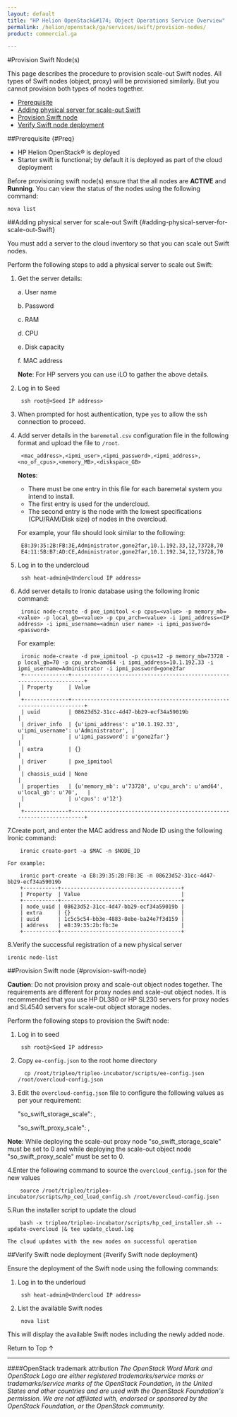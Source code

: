 ```yaml
---
layout: default
title: "HP Helion OpenStack&#174; Object Operations Service Overview"
permalink: /helion/openstack/ga/services/swift/provision-nodes/
product: commercial.ga

---
```

<!--UNDER REVISION-->

<script>

function PageRefresh {
onLoad="window.refresh"
}

PageRefresh();

</script>

<!--
<p style="font-size: small;"> <a href="/helion/openstack/ga/services/object/overview/">&#9664; PREV</a> | <a href="/helion/openstack/services/overview/">&#9650; UP</a> | <a href=" /helion/openstack/ga/services/swift/deployment/"> NEXT &#9654</a> </p>-->


#Provision Swift Node(s) 

This page describes the procedure to provision scale-out Swift nodes. All types of Swift nodes (object, proxy) will be provisioned similarly. But you cannot provision both types of nodes together.


* [Prerequisite](#Preq)
* [Adding physical server for scale-out Swift](#adding-physical-server-for-scale-out-Swift) 
* [Provision Swift node](#provision-swift-node)
* [Verify Swift node deployment](#verify-Swift-node-deployment)

##Prerequisite {#Preq}

* HP Helion OpenStack&#174; is deployed
* Starter swift is functional; by default it is deployed as part of  the cloud deployment

Before provisioning swift node(s) ensure that the all nodes are **ACTIVE** and  **Running**.
You can view the status of the nodes using the following command:

	nova list

##Adding physical server for scale-out Swift {#adding-physical-server-for-scale-out-Swift}

You must add a server to the cloud inventory so that you can scale out Swift nodes. 

Perform the following steps to add  a physical server to scale out Swift:

1. Get the server details:

	a. User name

	b. Password
	
	c. RAM
	
	d. CPU
	
	e. Disk capacity
	
	f. MAC address

	**Note**: For HP servers you can use iLO to gather the above details.

2. Log in to Seed 

		ssh root@<Seed IP address> 

3. When prompted for host authentication, type `yes` to allow the ssh connection to proceed.

4. Add server details in the `baremetal.csv` configuration file  in the following format and upload the file to `/root`.

		<mac_address>,<ipmi_user>,<ipmi_password>,<ipmi_address>,<no_of_cpus>,<memory_MB>,<diskspace_GB>

	**Notes**: 

	- There must be one entry in this file for each baremetal system you intend to install.
	- The first entry is used for the undercloud.
	- The second entry is the node with the lowest specifications (CPU/RAM/Disk size) of nodes in the overcloud.

	For example, your file should look similar to the following:

		E8:39:35:2B:FB:3E,Administrator,gone2far,10.1.192.33,12,73728,70
		E4:11:5B:B7:AD:CE,Administrator,gone2far,10.1.192.34,12,73728,70

5. Log in to the undercloud 

		ssh heat-admin@<Undercloud IP address> 

6. Add server details to Ironic database using the following Ironic command:

 		ironic node-create -d pxe_ipmitool <-p cpus=<value> -p memory_mb=<value> -p local_gb=<value> -p cpu_arch=<value> -i ipmi_address=<IP address> -i ipmi_username=<admin user name> -i ipmi_password=<password> 

	For example:

 		ironic node-create -d pxe_ipmitool -p cpus=12 -p memory_mb=73728 -p local_gb=70 -p cpu_arch=amd64 -i ipmi_address=10.1.192.33 -i ipmi_username=Administrator -i ipmi_password=gone2far
		+--------------+-----------------------------------------------------------------------+
		| Property     | Value                                                                 |
		+--------------+-----------------------------------------------------------------------+
		| uuid         | 08623d52-31cc-4d47-bb29-ecf34a59019b                                  |
		| driver_info  | {u'ipmi_address': u'10.1.192.33', u'ipmi_username': u'Administrator', |
		|              | u'ipmi_password': u'gone2far'}                                        |
		| extra        | {}                                                                    |
		| driver       | pxe_ipmitool                                                          |
		| chassis_uuid | None                                                                  |
		| properties   | {u'memory_mb': u'73728', u'cpu_arch': u'amd64', u'local_gb': u'70',   |
		|              | u'cpus': u'12'}                                                       |
		+--------------+-----------------------------------------------------------------------+
7.Create port, and enter the MAC address and Node ID  using the following Ironic command: 
 	
		ironic create-port -a $MAC -n $NODE_ID

	For example:
		
		ironic port-create -a E8:39:35:2B:FB:3E -n 08623d52-31cc-4d47-bb29-ecf34a59019b
		+-----------+--------------------------------------+
		| Property  | Value                                |
		+-----------+--------------------------------------+
		| node_uuid | 08623d52-31cc-4d47-bb29-ecf34a59019b |
		| extra     | {}                                   |
		| uuid      | 1c5c5c54-bb3e-4883-8ebe-ba24e7f3d159 |
		| address   | e8:39:35:2b:fb:3e                    |
		+-----------+--------------------------------------+	

 
8.Verify the successful registration of a new physical server

	ironic node-list

##Provision Swift node {#provision-swift-node}

**Caution**: Do not provision proxy and scale-out object nodes together. The requirements are different for proxy nodes and scale-out object nodes. It is recommended that you use HP DL380 or HP SL230 servers for proxy nodes and SL4540 servers for scale-out object storage nodes. 


Perform the following steps to provision the Swift node:

1. Log in to seed

		ssh root@<Seed IP address>

2. Copy `ee-config.json` to the root home directory

		 cp /root/tripleo/tripleo-incubator/scripts/ee-config.json /root/overcloud-config.json

3. Edit the `overcloud-config.json` file to configure the following values as per your requirement:
 
 
	 "so_swift_storage_scale": <number of object servers> , 
	
	 "so_swift_proxy_scale": <number of proxy servers> ,

**Note**: While deploying the scale-out proxy node "so&#095;swift&#095;storage&#095;scale" must be set to 0 and while deploying the scale-out object node "so&#095;swift&#095;proxy&#095;scale" must be set to 0.
 
4.Enter the following command to source the `overcloud_config.json`  for the new values

		source /root/tripleo/tripleo-incubator/scripts/hp_ced_load_config.sh /root/overcloud-config.json

5.Run the installer script to update the cloud

		bash -x tripleo/tripleo-incubator/scripts/hp_ced_installer.sh --update-overcloud |& tee update_cloud.log

	The cloud updates with the new nodes on successful operation

##Verify Swift node deployment {#verify Swift node deployment}

Ensure the deployment of the Swift node using the following commands:

1. Log in to the underloud

		ssh heat-admin@<Undercloud IP address> 

2. List the available Swift nodes

		nova list

This will display the available Swift nodes including the newly added node.

<a href="#top" style="padding:14px 0px 14px 0px; text-decoration: none;"> Return to Top &#8593; </a>


----
####OpenStack trademark attribution
*The OpenStack Word Mark and OpenStack Logo are either registered trademarks/service marks or trademarks/service marks of the OpenStack Foundation, in the United States and other countries and are used with the OpenStack Foundation's permission. We are not affiliated with, endorsed or sponsored by the OpenStack Foundation, or the OpenStack community.*
